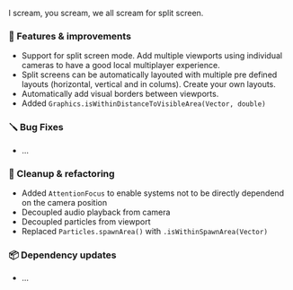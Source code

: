 I scream, you scream, we all scream for split screen.

### 🚀 Features & improvements

- Support for split screen mode. Add multiple viewports using individual cameras to have a good local multiplayer experience.
- Split screens can be automatically layouted with multiple pre defined layouts (horizontal, vertical and in colums).
Create your own layouts.
- Automatically add visual borders between viewports.
- Added `Graphics.isWithinDistanceToVisibleArea(Vector, double)`

### 🪛 Bug Fixes

- ...

### 🧽 Cleanup & refactoring

- Added `AttentionFocus` to enable systems not to be directly dependend on the camera position
- Decoupled audio playback from camera
- Decoupled particles from viewport
- Replaced `Particles.spawnArea()` with `.isWithinSpawnArea(Vector)`

### 📦 Dependency updates

- ...